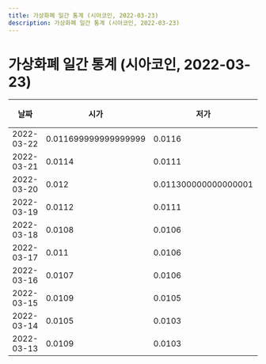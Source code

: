 ```yaml
---
title: 가상화폐 일간 통계 (시아코인, 2022-03-23)
description: 가상화폐 일간 통계 (시아코인, 2022-03-23)
---
```


가상화폐 일간 통계 (시아코인, 2022-03-23)
===

|날짜|시가|저가|고가|종가|비고|
|--|--|--|--|--|--|
|2022-03-22|0.011699999999999999|0.0116|0.0121|0.011800000000000001|    |
|2022-03-21|0.0114|0.0111|0.011800000000000001|0.011699999999999999|    |
|2022-03-20|0.012|0.011300000000000001|0.012|0.0114|    |
|2022-03-19|0.0112|0.0111|0.012|0.012|    |
|2022-03-18|0.0108|0.0106|0.011300000000000001|0.0112|    |
|2022-03-17|0.011|0.0106|0.011|0.0108|    |
|2022-03-16|0.0107|0.0106|0.0111|0.011|    |
|2022-03-15|0.0109|0.0105|0.0109|0.0108|    |
|2022-03-14|0.0105|0.0103|0.0109|0.0109|    |
|2022-03-13|0.0109|0.0103|0.0112|0.0105|    |
